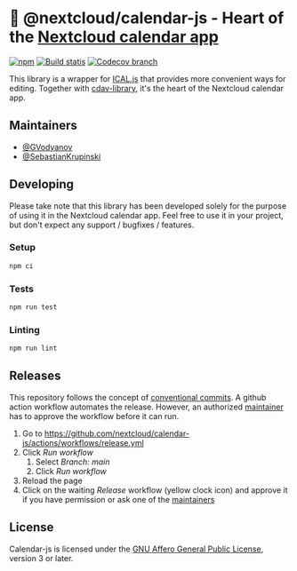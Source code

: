 # :date: @nextcloud/calendar-js - Heart of the [Nextcloud calendar app](https://github.com/nextcloud/calendar)

[![npm](https://img.shields.io/npm/v/%40nextcloud%2Fcalendar-js?style=flat-square)](https://www.npmjs.com/package/@nextcloud/calendar-js) [![Build statis](https://img.shields.io/github/actions/workflow/status/nextcloud/nextcloud-calendar-js/node-test.yml?style=flat-square)](https://github.com/nextcloud/calendar-js/actions/workflows/node-test.yml) [![Codecov branch](https://img.shields.io/codecov/c/gh/nextcloud/calendar-js/main?style=flat-square)](https://codecov.io/gh/nextcloud/calendar-js) 

This library is a wrapper for [ICAL.js](https://github.com/mozilla-comm/ical.js/) that provides more convenient ways for editing.
Together with [cdav-library](https://github.com/nextcloud/cdav-library), it's the heart of the Nextcloud calendar app.

## Maintainers

* [@GVodyanov](https://github.com/GVodyanov)
* [@SebastianKrupinski](https://github.com/SebastianKrupinski)

## Developing

Please take note that this library has been developed solely for the purpose of using it in the Nextcloud calendar app.
Feel free to use it in your project, but don't expect any support / bugfixes / features.

### Setup
```bash
npm ci
```

### Tests

```bash
npm run test
```

### Linting

```bash
npm run lint
```

## Releases

This repository follows the concept of [conventional commits](https://www.conventionalcommits.org/en/v1.0.0). A github action workflow automates the release. However, an authorized [maintainer](#maintainers) has to approve the workflow before it can run.

1) Go to https://github.com/nextcloud/calendar-js/actions/workflows/release.yml
2) Click *Run workflow*
   1) Select *Branch: main*
   2) Click *Run workflow*
3) Reload the page
4) Click on the waiting *Release* workflow (yellow clock icon) and approve it if you have permission or ask one of the [maintainers](#maintainers)

## License

Calendar-js is licensed under the [GNU Affero General Public License](https://www.gnu.org/licenses/agpl-3.0.en.html), version 3 or later. 
